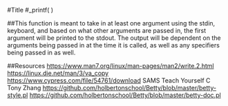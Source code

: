#Title
#_printf( )

##This function is meant to take in at least one argument using the stdin,
keyboard, and based on what other arguments are passed in, the first argument
will be printed to the stdout. The output will be dependent on the arguments
being passed in at the time it is called, as well as any specifiers being passed
in as well.

##Resources
https://www.man7.org/linux/man-pages/man2/write.2.html
https://linux.die.net/man/3/va_copy
https://www.cypress.com/file/54761/download
SAMS Teach Yourself C Tony Zhang
https://github.com/holbertonschool/Betty/blob/master/betty-style.pl
https://github.com/holbertonschool/Betty/blob/master/betty-doc.pl
